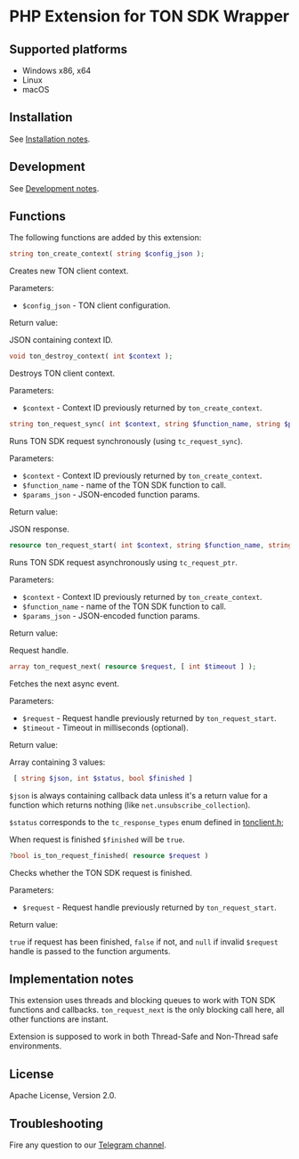 # PHP Extension for TON SDK Wrapper

## Supported platforms

 - Windows x86, x64
 - Linux
 - macOS
 
## Installation

See [Installation notes](install.md).

## Development

See [Development notes](development.md).

## Functions

The following functions are added by this extension:

```php
string ton_create_context( string $config_json );
```

Creates new TON client context.

Parameters:

 - `$config_json` - TON client configuration.
 
Return value:

 JSON containing context ID.

```php
void ton_destroy_context( int $context );
```

Destroys TON client context.

Parameters:

 - `$context` - Context ID previously returned by `ton_create_context`.

```php
string ton_request_sync( int $context, string $function_name, string $params_json);
```

Runs TON SDK request synchronously (using `tc_request_sync`).

Parameters:

 - `$context` - Context ID previously returned by `ton_create_context`.
 - `$function_name` - name of the TON SDK function to call.
 - `$params_json` - JSON-encoded function params.
 
Return value:

 JSON response.

```php
resource ton_request_start( int $context, string $function_name, string $params_json );
```

Runs TON SDK request asynchronously using `tc_request_ptr`.

Parameters:

 - `$context` - Context ID previously returned by `ton_create_context`.
 - `$function_name` - name of the TON SDK function to call.
 - `$params_json` - JSON-encoded function params.
 
Return value:

 Request handle.

```php
array ton_request_next( resource $request, [ int $timeout ] );
```

Fetches the next async event.

Parameters:

 - `$request` - Request handle previously returned by `ton_request_start`.
 - `$timeout` - Timeout in milliseconds (optional).
 
Return value:

 Array containing 3 values:
  
```php
 [ string $json, int $status, bool $finished ]
```

 `$json` is always containing callback data unless it's a return value for a function which returns nothing 
 (like `net.unsubscribe_collection`).
  
 `$status` corresponds to the `tc_response_types` enum defined in [tonclient.h](https://github.com/tonlabs/TON-SDK/blob/master/ton_client/client/tonclient.h);
 
 When request is finished `$finished` will be `true`. 

```php
?bool is_ton_request_finished( resource $request )
```

Checks whether the TON SDK request is finished.

Parameters:

 - `$request` - Request handle previously returned by `ton_request_start`.
 
Return value:

 `true` if request has been finished, `false` if not, and `null` if invalid `$request`
 handle is passed to the function arguments.


## Implementation notes

This extension uses threads and blocking queues to work with TON SDK functions and callbacks.
`ton_request_next` is the only blocking call here, all other functions are instant.

Extension is supposed to work in both Thread-Safe and Non-Thread safe environments. 

## License

Apache License, Version 2.0.

## Troubleshooting

Fire any question to our [Telegram channel](https://t.me/RADIANCE_TON_SDK).